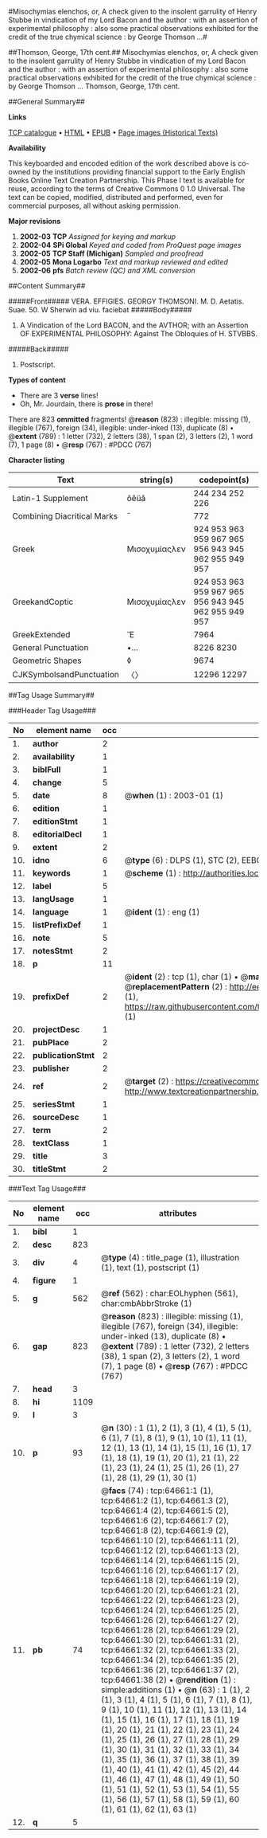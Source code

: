 #Misochymias elenchos, or, A check given to the insolent garrulity of Henry Stubbe in vindication of my Lord Bacon and the author : with an assertion of experimental philosophy : also some practical observations exhibited for the credit of the true chymical science : by George Thomson ...#

##Thomson, George, 17th cent.##
Misochymias elenchos, or, A check given to the insolent garrulity of Henry Stubbe in vindication of my Lord Bacon and the author : with an assertion of experimental philosophy : also some practical observations exhibited for the credit of the true chymical science : by George Thomson ...
Thomson, George, 17th cent.

##General Summary##

**Links**

[TCP catalogue](http://www.ota.ox.ac.uk/tcp/)  • 
[HTML](http://tei.it.ox.ac.uk/tcp/Texts-HTML/free/A62/A62437.html)  • 
[EPUB](http://tei.it.ox.ac.uk/tcp/Texts-EPUB/free/A62/A62437.epub) • 
[Page images (Historical Texts)](https://data.historicaltexts.jisc.ac.uk/view?pubId=eebo-12626459e&pageId=eebo-12626459e-64661-1)

**Availability**

This keyboarded and encoded edition of the
	       work described above is co-owned by the institutions
	       providing financial support to the Early English Books
	       Online Text Creation Partnership. This Phase I text is
	       available for reuse, according to the terms of Creative
	       Commons 0 1.0 Universal. The text can be copied,
	       modified, distributed and performed, even for
	       commercial purposes, all without asking permission.

**Major revisions**

1. __2002-03__ __TCP__ *Assigned for keying and markup*
1. __2002-04__ __SPi Global__ *Keyed and coded from ProQuest page images*
1. __2002-05__ __TCP Staff (Michigan)__ *Sampled and proofread*
1. __2002-05__ __Mona Logarbo__ *Text and markup reviewed and edited*
1. __2002-06__ __pfs__ *Batch review (QC) and XML conversion*

##Content Summary##

#####Front#####
VERA. EFFIGIES. GEORGY THOMSONI. M. D. Aetatis. Suae. 50. W Sherwin ad viu. faciebat
#####Body#####

1. A Vindication of the Lord BACON, and the AVTHOR; with an Assertion OF EXPERIMENTAL PHILOSOPHY: Against The Obloquies of H. STVBBS.

#####Back#####

1. Postscript.

**Types of content**

  * There are 3 **verse** lines!
  * Oh, Mr. Jourdain, there is **prose** in there!

There are 823 **ommitted** fragments! 
 @__reason__ (823) : illegible: missing (1), illegible (767), foreign (34), illegible: under-inked (13), duplicate (8)  •  @__extent__ (789) : 1 letter (732), 2 letters (38), 1 span (2), 3 letters (2), 1 word (7), 1 page (8)  •  @__resp__ (767) : #PDCC (767)

**Character listing**


|Text|string(s)|codepoint(s)|
|---|---|---|
|Latin-1 Supplement|ôêüâ|244 234 252 226|
|Combining             Diacritical Marks|̄|772|
|Greek|Μισοχυμίαςλεν|924 953 963 959 967 965 956 943 945 962 955 949 957|
|GreekandCoptic|Μισοχυμίαςλεν|924 953 963 959 967 965 956 943 945 962 955 949 957|
|GreekExtended|Ἔ|7964|
|General Punctuation|•…|8226 8230|
|Geometric Shapes|◊|9674|
|CJKSymbolsandPunctuation|〈〉|12296 12297|

##Tag Usage Summary##

###Header Tag Usage###

|No|element name|occ|attributes|
|---|---|---|---|
|1.|__author__|2||
|2.|__availability__|1||
|3.|__biblFull__|1||
|4.|__change__|5||
|5.|__date__|8| @__when__ (1) : 2003-01 (1)|
|6.|__edition__|1||
|7.|__editionStmt__|1||
|8.|__editorialDecl__|1||
|9.|__extent__|2||
|10.|__idno__|6| @__type__ (6) : DLPS (1), STC (2), EEBO-CITATION (1), OCLC (1), VID (1)|
|11.|__keywords__|1| @__scheme__ (1) : http://authorities.loc.gov/ (1)|
|12.|__label__|5||
|13.|__langUsage__|1||
|14.|__language__|1| @__ident__ (1) : eng (1)|
|15.|__listPrefixDef__|1||
|16.|__note__|5||
|17.|__notesStmt__|2||
|18.|__p__|11||
|19.|__prefixDef__|2| @__ident__ (2) : tcp (1), char (1)  •  @__matchPattern__ (2) : ([0-9\-]+):([0-9IVX]+) (1), (.+) (1)  •  @__replacementPattern__ (2) : http://eebo.chadwyck.com/downloadtiff?vid=$1&page=$2 (1), https://raw.githubusercontent.com/textcreationpartnership/Texts/master/tcpchars.xml#$1 (1)|
|20.|__projectDesc__|1||
|21.|__pubPlace__|2||
|22.|__publicationStmt__|2||
|23.|__publisher__|2||
|24.|__ref__|2| @__target__ (2) : https://creativecommons.org/publicdomain/zero/1.0/ (1), http://www.textcreationpartnership.org/docs/. (1)|
|25.|__seriesStmt__|1||
|26.|__sourceDesc__|1||
|27.|__term__|2||
|28.|__textClass__|1||
|29.|__title__|3||
|30.|__titleStmt__|2||


###Text Tag Usage###

|No|element name|occ|attributes|
|---|---|---|---|
|1.|__bibl__|1||
|2.|__desc__|823||
|3.|__div__|4| @__type__ (4) : title_page (1), illustration (1), text (1), postscript (1)|
|4.|__figure__|1||
|5.|__g__|562| @__ref__ (562) : char:EOLhyphen (561), char:cmbAbbrStroke (1)|
|6.|__gap__|823| @__reason__ (823) : illegible: missing (1), illegible (767), foreign (34), illegible: under-inked (13), duplicate (8)  •  @__extent__ (789) : 1 letter (732), 2 letters (38), 1 span (2), 3 letters (2), 1 word (7), 1 page (8)  •  @__resp__ (767) : #PDCC (767)|
|7.|__head__|3||
|8.|__hi__|1109||
|9.|__l__|3||
|10.|__p__|93| @__n__ (30) : 1 (1), 2 (1), 3 (1), 4 (1), 5 (1), 6 (1), 7 (1), 8 (1), 9 (1), 10 (1), 11 (1), 12 (1), 13 (1), 14 (1), 15 (1), 16 (1), 17 (1), 18 (1), 19 (1), 20 (1), 21 (1), 22 (1), 23 (1), 24 (1), 25 (1), 26 (1), 27 (1), 28 (1), 29 (1), 30 (1)|
|11.|__pb__|74| @__facs__ (74) : tcp:64661:1 (1), tcp:64661:2 (1), tcp:64661:3 (2), tcp:64661:4 (2), tcp:64661:5 (2), tcp:64661:6 (2), tcp:64661:7 (2), tcp:64661:8 (2), tcp:64661:9 (2), tcp:64661:10 (2), tcp:64661:11 (2), tcp:64661:12 (2), tcp:64661:13 (2), tcp:64661:14 (2), tcp:64661:15 (2), tcp:64661:16 (2), tcp:64661:17 (2), tcp:64661:18 (2), tcp:64661:19 (2), tcp:64661:20 (2), tcp:64661:21 (2), tcp:64661:22 (2), tcp:64661:23 (2), tcp:64661:24 (2), tcp:64661:25 (2), tcp:64661:26 (2), tcp:64661:27 (2), tcp:64661:28 (2), tcp:64661:29 (2), tcp:64661:30 (2), tcp:64661:31 (2), tcp:64661:32 (2), tcp:64661:33 (2), tcp:64661:34 (2), tcp:64661:35 (2), tcp:64661:36 (2), tcp:64661:37 (2), tcp:64661:38 (2)  •  @__rendition__ (1) : simple:additions (1)  •  @__n__ (63) : 1 (1), 2 (1), 3 (1), 4 (1), 5 (1), 6 (1), 7 (1), 8 (1), 9 (1), 10 (1), 11 (1), 12 (1), 13 (1), 14 (1), 15 (1), 16 (1), 17 (1), 18 (1), 19 (1), 20 (1), 21 (1), 22 (1), 23 (1), 24 (1), 25 (1), 26 (1), 27 (1), 28 (1), 29 (1), 30 (1), 31 (1), 32 (1), 33 (1), 34 (1), 35 (1), 36 (1), 37 (1), 38 (1), 39 (1), 40 (1), 41 (1), 42 (1), 45 (2), 44 (1), 46 (1), 47 (1), 48 (1), 49 (1), 50 (1), 51 (1), 52 (1), 53 (1), 54 (1), 55 (1), 56 (1), 57 (1), 58 (1), 59 (1), 60 (1), 61 (1), 62 (1), 63 (1)|
|12.|__q__|5||
